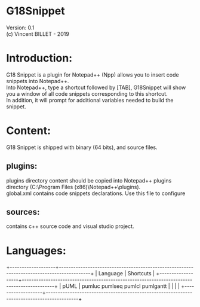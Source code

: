 # G18Snippet

Version: 0.1<br/>
(c) Vincent BILLET - 2019

<h1>Introduction:</h1>
G18 Snippet is a plugin for Notepad++ (Npp) allows you to insert code snippets into Notepad++.<br/>
Into Notepad++, type a shortcut followed by [TAB], G18Snippet will show you a window of all code snippets corresponding to this shortcut.<br/>
In addition, it will prompt for additional variables needed to build the snippet.<br/>

<h1>Content:</h1>
G18 Snippet is shipped with binary (64 bits), and source files.<br/>
<h2>plugins:</h2>
	plugins directory content should be copied into Notepad++ plugins directory (C:\Program Files (x86)\Notepad++\plugins).<br/>
	global.xml contains code snippets declarations. Use this file to configure <br/>
<h2>sources:</h2>
	contains c++ source code and visual studio project.<br/>

<h1>Languages:</h1>
+-------------------+-------------------------------------------------------------------------------------------+
| Language          | Shortcuts                                                                                 |
+-------------------+-------------------------------------------------------------------------------------------+
| pUML              | pumluc pumlseq pumlcl pumlgantt                                                          |
|                   |                                                                                           |
+-------------------+-------------------------------------------------------------------------------------------+
